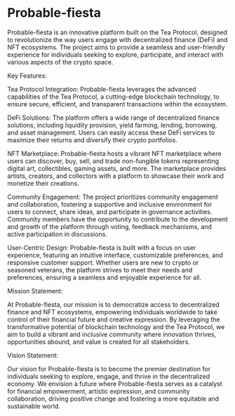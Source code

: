 # Probable-fiesta
Probable-fiesta is an innovative platform built on the Tea Protocol, designed to revolutionize the way users engage with decentralized finance (DeFi) and NFT ecosystems. The project aims to provide a seamless and user-friendly experience for individuals seeking to explore, participate, and interact with various aspects of the crypto space.

Key Features:

Tea Protocol Integration: Probable-fiesta leverages the advanced capabilities of the Tea Protocol, a cutting-edge blockchain technology, to ensure secure, efficient, and transparent transactions within the ecosystem.

DeFi Solutions: The platform offers a wide range of decentralized finance solutions, including liquidity provision, yield farming, lending, borrowing, and asset management. Users can easily access these DeFi services to maximize their returns and diversify their crypto portfolios.

NFT Marketplace: Probable-fiesta hosts a vibrant NFT marketplace where users can discover, buy, sell, and trade non-fungible tokens representing digital art, collectibles, gaming assets, and more. The marketplace provides artists, creators, and collectors with a platform to showcase their work and monetize their creations.

Community Engagement: The project prioritizes community engagement and collaboration, fostering a supportive and inclusive environment for users to connect, share ideas, and participate in governance activities. Community members have the opportunity to contribute to the development and growth of the platform through voting, feedback mechanisms, and active participation in discussions.

User-Centric Design: Probable-fiesta is built with a focus on user experience, featuring an intuitive interface, customizable preferences, and responsive customer support. Whether users are new to crypto or seasoned veterans, the platform strives to meet their needs and preferences, ensuring a seamless and enjoyable experience for all.

Mission Statement:

At Probable-fiesta, our mission is to democratize access to decentralized finance and NFT ecosystems, empowering individuals worldwide to take control of their financial future and creative expression. By leveraging the transformative potential of blockchain technology and the Tea Protocol, we aim to build a vibrant and inclusive community where innovation thrives, opportunities abound, and value is created for all stakeholders.

Vision Statement:

Our vision for Probable-fiesta is to become the premier destination for individuals seeking to explore, engage, and thrive in the decentralized economy. We envision a future where Probable-fiesta serves as a catalyst for financial empowerment, artistic expression, and community collaboration, driving positive change and fostering a more equitable and sustainable world.
